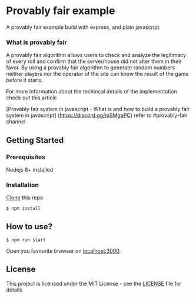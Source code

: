 # Provably fair example

A provably fair example build with express, and plain javascript.

### What is **provably fair**

A provably fair algorithm allows users to check and analyze the legitimacy of every roll and confirm that the server/house did not alter them in their favor. By using a provably fair algorithm to generate random numbers neither players nor the operator of the site can know the result of the game before it starts.

For more information about the techincal details of the implementation check out this article

[Provably fair system in javascript - What is and how to build a provably fair system in javascript]
(https://discord.gg/mSMgaPC) refer to #provably-fair channel

## Getting Started

### Prerequisites

Nodejs 8+ installed

### Installation

[Clone](https://github.com/teamkareena/provablyfair.git) this repo

```
$ npm install
```

## How to use?

```
$ npm run start
```

Open you favourite browser on [localhost:3000](http://localhost:3000/).

## License

This project is licensed under the MIT License - see the [LICENSE](LICENSE.md) file for details
